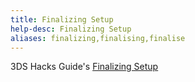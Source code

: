 ```yaml
---
title: Finalizing Setup
help-desc: Finalizing Setup
aliases: finalizing,finalising,finalise
---
```


3DS Hacks Guide's [Finalizing Setup](https://3ds.hacks.guide/finalizing-setup.html)
